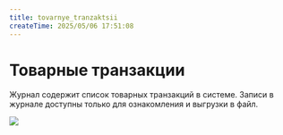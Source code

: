 ```yaml
---
title: tovarnye_tranzaktsii
createTime: 2025/05/06 17:51:08
---
```

# Товарные транзакции
Журнал содержит список товарных транзакций в системе. Записи в журнале доступны только для ознакомления и выгрузки в файл.

![](image429.png)



